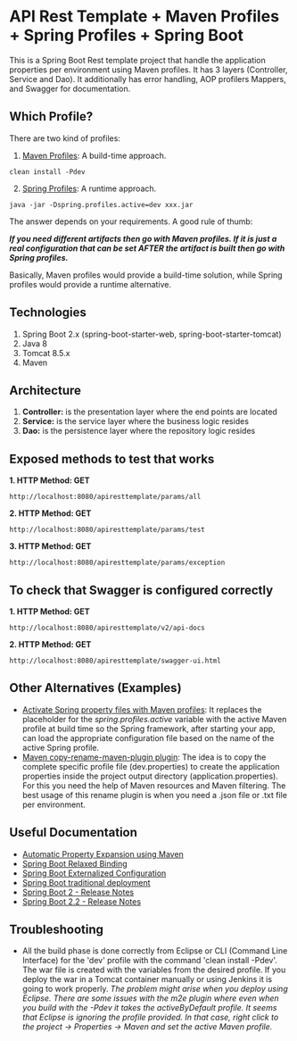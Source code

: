 # API Rest Template + Maven Profiles + Spring Profiles + Spring Boot

This is a Spring Boot Rest template project that handle the application properties per environment using Maven profiles. It has 3 layers (Controller, Service and Dao). It additionally has error handling, AOP profilers Mappers, and Swagger for documentation.

## Which Profile?

There are two kind of profiles:

1. [Maven Profiles](http://maven.apache.org/guides/introduction/introduction-to-profiles.html): A build-time approach.
```
clean install -Pdev
```

2. [Spring Profiles](https://docs.spring.io/spring-boot/docs/current/reference/html/boot-features-profiles.html): A runtime approach.
```
java -jar -Dspring.profiles.active=dev xxx.jar
```

The answer depends on your requirements. A good rule of thumb:

_**If you need different artifacts then go with Maven profiles. If it is just a real configuration that can be set AFTER the artifact is built then go with Spring profiles.**_

Basically, Maven profiles would provide a build-time solution, while Spring profiles would provide a runtime alternative.

## Technologies

1. Spring Boot 2.x (spring-boot-starter-web, spring-boot-starter-tomcat)
2. Java 8
3. Tomcat 8.5.x
4. Maven

## Architecture
 
1. **Controller:** is the presentation layer where the end points are located
2. **Service:** is the service layer where the business logic resides
3. **Dao:** is the persistence layer where the repository logic resides

## Exposed methods to test that works

**1. HTTP Method: GET**
```
http://localhost:8080/apiresttemplate/params/all
```

**2. HTTP Method: GET**
```
http://localhost:8080/apiresttemplate/params/test
```

**3. HTTP Method: GET**
```
http://localhost:8080/apiresttemplate/params/exception
```

## To check that Swagger is configured correctly

**1. HTTP Method: GET**
```
http://localhost:8080/apiresttemplate/v2/api-docs
```

**2. HTTP Method: GET**
```
http://localhost:8080/apiresttemplate/swagger-ui.html
```

## Other Alternatives (Examples)

* [Activate Spring property files with Maven profiles](http://dolszewski.com/spring/spring-boot-properties-per-maven-profile/): It replaces the placeholder for the _spring.profiles.active_ variable with the active Maven profile at build time so the Spring framework, after starting your app, can load the appropriate configuration file based on the name of the active Spring profile.
* [Maven copy-rename-maven-plugin plugin](https://coderplus.github.io/copy-rename-maven-plugin/usage.html): The idea is to copy the complete specific profile file (dev.properties) to create the application properties inside the project output directory (application.properties). For this you need the help of Maven resources and Maven filtering. The best usage of this rename plugin is when you need a .json file or .txt file per environment.

## Useful Documentation

* [Automatic Property Expansion using Maven](https://docs.spring.io/spring-boot/docs/current/reference/html/howto-properties-and-configuration.html)
* [Spring Boot Relaxed Binding](https://github.com/spring-projects/spring-boot/wiki/Relaxed-Binding-2.0)
* [Spring Boot Externalized Configuration](https://docs.spring.io/spring-boot/docs/current/reference/html/boot-features-external-config.html)
* [Spring Boot traditional deployment](https://docs.spring.io/spring-boot/docs/current/reference/html/howto-traditional-deployment.html)
* [Spring Boot 2 - Release Notes](https://github.com/spring-projects/spring-boot/wiki/Spring-Boot-2.0-Release-Notes)
* [Spring Boot 2.2 - Release Notes](https://github.com/spring-projects/spring-booT/wiki/Spring-Boot-2.2.0-M1-Release-Notes)

## Troubleshooting

* All the build phase is done correctly from Eclipse or CLI (Command Line Interface) for the 'dev' profile with the command 'clean install -Pdev'. The war file is created with the variables from the desired profile. If you deploy the war in a Tomcat container manually or using Jenkins it is going to work properly. _The problem might arise when you deploy using Eclipse. There are some issues with the m2e plugin where even when you build with the -Pdev it takes the activeByDefault profile. It seems that Eclipse is ignoring the profile provided. In that case, right click to the project -> Properties -> Maven and set the active Maven profile._
